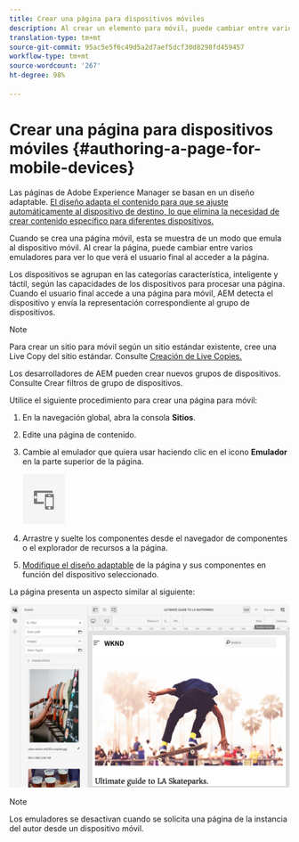 ```yaml
---
title: Crear una página para dispositivos móviles
description: Al crear un elemento para móvil, puede cambiar entre varios emuladores para ver qué es lo que verá el usuario final
translation-type: tm+mt
source-git-commit: 95ac5e5f6c49d5a2d7aef5dcf30d8298fd459457
workflow-type: tm+mt
source-wordcount: '267'
ht-degree: 98%

---
```



# Crear una página para dispositivos móviles  {#authoring-a-page-for-mobile-devices}

Las páginas de Adobe Experience Manager se basan en un diseño adaptable. [El diseño adapta el contenido para que se ajuste automáticamente al dispositivo de destino, lo que elimina la necesidad de crear contenido específico para diferentes dispositivos.](/help/sites-cloud/authoring/features/responsive-layout.md)

Cuando se crea una página móvil, esta se muestra de un modo que emula al dispositivo móvil. Al crear la página, puede cambiar entre varios emuladores para ver lo que verá el usuario final al acceder a la página.

Los dispositivos se agrupan en las categorías característica, inteligente y táctil, según las capacidades de los dispositivos para procesar una página. Cuando el usuario final accede a una página para móvil, AEM detecta el dispositivo y envía la representación correspondiente al grupo de dispositivos.

>[!NOTE]
>
>Para crear un sitio para móvil según un sitio estándar existente, cree una Live Copy del sitio estándar. Consulte [Creación de Live Copies.](/help/sites-cloud/administering/msm/creating-live-copies.md)
>
>Los desarrolladores de AEM pueden crear nuevos grupos de dispositivos. Consulte Crear filtros de grupo de dispositivos.

<!--
>AEM developers can create new device groups. (See [Creating Device Group Filters](/help/sites-developing/groupfilters.md).)
-->

Utilice el siguiente procedimiento para crear una página para móvil:

1. En la navegación global, abra la consola **Sitios**.
1. Edite una página de contenido.
1. Cambie al emulador que quiera usar haciendo clic en el icono **Emulador** en la parte superior de la página.

   ![Icono Emulador](/help/sites-cloud/authoring/assets/emulator.png)

1. Arrastre y suelte los componentes desde el navegador de componentes o el explorador de recursos a la página.
1. [Modifique el diseño adaptable](/help/sites-cloud/authoring/features/responsive-layout.md) de la página y sus componentes en función del dispositivo seleccionado.

La página presenta un aspecto similar al siguiente:

![Ejemplo para móvil](/help/sites-cloud/authoring/assets/mobile.png)

>[!NOTE]
>
>Los emuladores se desactivan cuando se solicita una página de la instancia del autor desde un dispositivo móvil.
